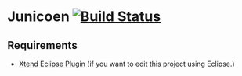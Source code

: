 Junicoen [![Build Status](https://secure.travis-ci.org/UnicoenProject/Junicoen.png?branch=master)](http://travis-ci.org/UnicoenProject/Junicoen)
========

## Requirements
- [Xtend Eclipse Plugin](http://eclipse.org/xtend/) (if you want to edit this project using Eclipse.)
